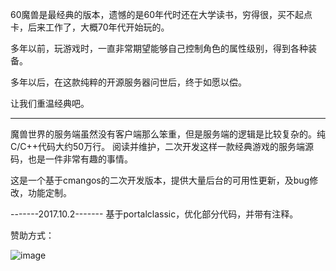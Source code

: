 60魔兽是最经典的版本，遗憾的是60年代时还在大学读书，穷得很，买不起点卡，后来工作了，大概70年代开始玩的。

多年以前，玩游戏时，一直非常期望能够自己控制角色的属性级别，得到各种装备。

多年以后，在这款纯粹的开源服务器问世后，终于如愿以偿。

让我们重温经典吧。

----------------------
魔兽世界的服务端虽然没有客户端那么笨重，但是服务端的逻辑是比较复杂的。纯C/C++代码大约50万行。
阅读并维护，二次开发这样一款经典游戏的服务端源码，也是一件非常有趣的事情。

这是一个基于cmangos的二次开发版本，提供大量后台的可用性更新，及bug修改，功能定制。


-------2017.10.2-------
基于portalclassic，优化部分代码，并带有注释。



赞助方式：

 ![image](https://github.com/geektcp/ClassicWOW/blob/master/alipay_zhifubao.png)
 
 
 
 
